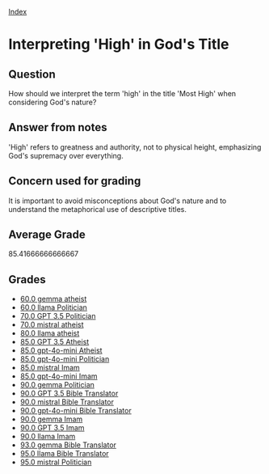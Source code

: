 
[Index](../../index.md)
# Interpreting 'High' in God's Title
## Question
How should we interpret the term 'high' in the title 'Most High' when considering God's nature?

## Answer from notes
'High' refers to greatness and authority, not to physical height, emphasizing God's supremacy over everything.

## Concern used for grading
It is important to avoid misconceptions about God's nature and to understand the metaphorical use of descriptive titles.

## Average Grade
85.41666666666667

## Grades
 * [60.0 gemma atheist](../answers/gemma_atheist/Interpreting__High__in_God_s_Title.md)
 * [60.0 llama Politician](../answers/llama_Politician/Interpreting__High__in_God_s_Title.md)
 * [70.0 GPT 3.5 Politician](../answers/GPT_3.5_Politician/Interpreting__High__in_God_s_Title.md)
 * [70.0 mistral atheist](../answers/mistral_atheist/Interpreting__High__in_God_s_Title.md)
 * [80.0 llama atheist](../answers/llama_atheist/Interpreting__High__in_God_s_Title.md)
 * [85.0 GPT 3.5 Atheist](../answers/GPT_3.5_Atheist/Interpreting__High__in_God_s_Title.md)
 * [85.0 gpt-4o-mini Atheist](../answers/gpt-4o-mini_Atheist/Interpreting__High__in_God_s_Title.md)
 * [85.0 gpt-4o-mini Politician](../answers/gpt-4o-mini_Politician/Interpreting__High__in_God_s_Title.md)
 * [85.0 mistral Imam](../answers/mistral_Imam/Interpreting__High__in_God_s_Title.md)
 * [85.0 gpt-4o-mini Imam](../answers/gpt-4o-mini_Imam/Interpreting__High__in_God_s_Title.md)
 * [90.0 gemma Politician](../answers/gemma_Politician/Interpreting__High__in_God_s_Title.md)
 * [90.0 GPT 3.5 Bible Translator](../answers/GPT_3.5_Bible_Translator/Interpreting__High__in_God_s_Title.md)
 * [90.0 mistral Bible Translator](../answers/mistral_Bible_Translator/Interpreting__High__in_God_s_Title.md)
 * [90.0 gpt-4o-mini Bible Translator](../answers/gpt-4o-mini_Bible_Translator/Interpreting__High__in_God_s_Title.md)
 * [90.0 gemma Imam](../answers/gemma_Imam/Interpreting__High__in_God_s_Title.md)
 * [90.0 GPT 3.5 Imam](../answers/GPT_3.5_Imam/Interpreting__High__in_God_s_Title.md)
 * [90.0 llama Imam](../answers/llama_Imam/Interpreting__High__in_God_s_Title.md)
 * [93.0 gemma Bible Translator](../answers/gemma_Bible_Translator/Interpreting__High__in_God_s_Title.md)
 * [95.0 llama Bible Translator](../answers/llama_Bible_Translator/Interpreting__High__in_God_s_Title.md)
 * [95.0 mistral Politician](../answers/mistral_Politician/Interpreting__High__in_God_s_Title.md)
